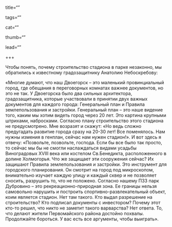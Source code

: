 title=“”

tags=“”

cat=“”

thumb=“”

lead=“”

+++

Чтобы понять, почему строительство стадиона в парке незаконно, мы обратились к известному градозащитнику Анатолию Небоскребову:

«Многие думают, что наш Двоегорск – это маленький провинциальный город, где обещания в переговорных комнатах важнее документов, но это не так. У Двоегорска было два сильных архитектора, градозащитника, которые участвовали в принятии двух важных документов для каждого города: Генеральный план и Правила землепользования и застройки. Генеральный план – это наше видение того, каким мы хотим видеть город через 20 лет. Это картина крупными штрихами, набросками. Согласно плану строительство этого стадиона не предусмотрено. Мне возразят и скажут: «Но ведь сложно предугадать развитие города сразу на 20-30 лет! Все поменялось. Нам нужны измения в генплан, сейчас нам нужен стадион!». И вот здесь я отвечу: «Позвольте, позвольте, господа. Если бы все было так просто, то сейчас мы бы не смогли наслаждаться видами усадьбы Виноградовых XVIII века или костелом Св.Бенедикта, расположенного в долине Холмогорья. Что же защищает эти сооружения сейчас? Их защишают Правила землепользования и застройки. Это инструмент для городского планирования. Он смотрит на город под микроскопом, внимательно изучает каждую улицу и каждый сквер и не позволяет сносить, разрушить то, что не положено. Согласно нашему ПЗЗ парк Дубровино – это рекреационно-природная зона. Ее границы нельзя самовольно нарушить и построить спортивно-развлекательный объект, коим является стадион. Нет там такого. Кто выдал разрешение на строительство? Кто подписал документы с инвестором? Почему этот кто-то решил, что никто не заметит такого варварства? Нет ответа. То, что делают жители Первомайского района достойно похвалы. Продолжайте бороться. У вас есть все аргументы, чтобы выиграть».



